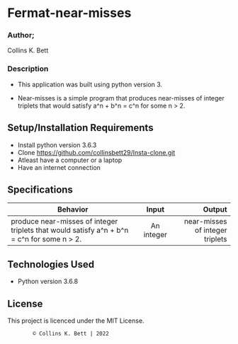# Fermat-near-misses

### Author;
Collins K. Bett

### Description
- This application was built using python version 3.

- Near-misses is a simple program that produces  near-misses of integer triplets that would satisfy a^n + b^n = c^n for some n > 2.

## Setup/Installation Requirements

* Install python version 3.6.3
* Clone https://github.com/collinsbett29/Insta-clone.git
* Atleast have a computer or a laptop
* Have an internet connection

## Specifications

| Behavior        | Input           | Output |
| ------------- |:-------------:| -----:|
|  produce near-misses of integer triplets that would satisfy a^n + b^n = c^n for some n > 2.| An integer| near-misses of integer triplets |
## Technologies Used

  * Python version 3.6.8


## License

This project is licenced under the MIT License.


            © Collins K. Bett | 2022





